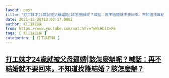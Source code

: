 ```yaml
---
layout: post
title: "打工妹才24歲就被父母逼婚|該怎麼辦呢？喊話：再不結婚就不要回來。不知道找誰結婚？該怎麼辦？"
date: 2021-12-28T12:00:17.000Z
author: 打工妹四妹
from: https://www.youtube.com/watch?v=fwWsHblCvF8
tags: [ 打工妹四妹 ]
categories: [ 打工妹四妹 ]
---
```

<!--1640692817000-->
[打工妹才24歲就被父母逼婚|該怎麼辦呢？喊話：再不結婚就不要回來。不知道找誰結婚？該怎麼辦？](https://www.youtube.com/watch?v=fwWsHblCvF8)
------

<div>

</div>
